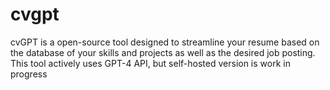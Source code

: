 # cvgpt
cvGPT is a open-source tool designed to streamline your resume based on the database of your skills and projects as well as the desired job posting. This tool actively uses GPT-4 API, but self-hosted version is work in progress
